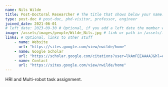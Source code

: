 ```yaml
---
name: Nils Wilde
title: Post-Doctoral Researcher # The title that shows below your name.
type: post-doc # post-doc, phd-visitor, professor, engineer
joined_date: 2021-06-01
# left_date: 2023-09-30 # Optional, if you add a left date the member will be moved to the past members section
image: /assets/images/people/Wilde_Nils.jpg # link or path in /assets/...
links: # Optional, links to other stuff
    - name: Website
      url: "https://sites.google.com/view/nwilde/home"
    - name: Google Scholar
      url: "https://scholar.google.com/citations?user=lkAmFEEAAAAJ&hl=en"
    - name: Contact
      url: "https://sites.google.com/view/nwilde/home"
---
```


<!-- Here add your interests or small paragraph. Keep it brief -->
HRI and Multi-robot task assignment.
